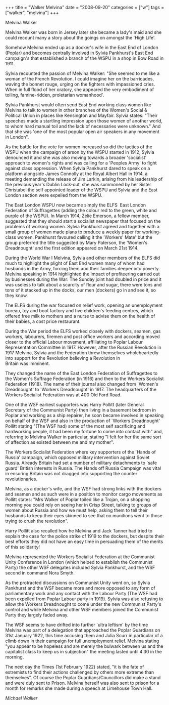 +++
title = "Walker Melvina"
date = "2008-09-20"
categories = ["w"]
tags = ["walker", "melvina"]
+++

Melvina Walker

Melvina Walker was born in Jersey later she became a lady's maid and she could recount many a story about the goings on amongst the 'High Life'.

Somehow Melvina ended up as a docker's wife in the East End of London (Poplar) and becomes centrally involved in Sylvia Pankhurst's East End campaign's that established a branch of the WSPU in a shop in Bow Road in 1911.

Sylvia recounted the passion of Melvina Walker: "She seemed to me like a woman of the French Revolution. I could imagine her on the barricades, waving the bonnet rouge, urging on the fighters with impassioned cries. When in full flood of her oratory, she appeared the very embodiment of toiling, famine-ridden, proletarian womanhood'.

Sylvia Pankhurst would often send East End working class women like Melvina to talk to women in other branches of the Women's Social & Political Union in places like Kensington and Mayfair. Sylvia states: "Their speeches made a startling impression upon those women of another world, to whom hard manual toil and the lack of necessaries were unknown." And that she was 'one of the most popular open air speakers in any movement in London". 

As the battle for the vote for women increased so did the tactics of the WSPU when the campaign of arson by the WSPU started in 1912, Sylvia denounced it and she was also moving towards a broader 'socialist' approach to women's rights and was calling for a 'Peoples Army' to fight against class oppression. When Sylvia Pankhurst dared to speak on a platform alongside James Connolly at the Royal Albert Hall in 1914, a meeting demanding the release of Jim Larkin, arising from his leadership of the previous year's Dublin Lock-out, she was summoned by her Sister Christabel the self appointed leader of the WSPU and Sylvia and the East London section were expelled from the WSPU.

The East London WSPU now became simply the ELFS  East London Federation of Suffragettes (adding the colour red to the green, white and purple of the WSPU). In March 1914, Zelie Emerson, a fellow member, suggested that they should start a socialist newspaper that focused on the problems of working women. Sylvia Pankhurst agreed and together with a small group of women made plans to produce a weekly paper for working-class women. Pankhurst favoured calling it the 'Workers' Mate' but the group preferred the title suggested by Mary Paterson, the 'Women's Dreadnought' and the first edition appeared on March 21st 1914.

During the World War I Melvina, Sylvia and other members of the ELFS did much to highlight the plight of East End women many of whom had husbands in the Army, forcing them and their families deeper into poverty. Melvina speaking in 1914 highlighted the impact of profiteering carried out by businesses during the War: The Sunday joint had doubled in price and it was useless to talk about a scarcity of flour and sugar, there were tons and tons of it stacked up in the docks, our men (dockers) go in and see it, so they know.

The ELFS during the war focused on relief work, opening an unemployment bureau, toy and boot factory and five children's feeding centres, which offered free milk to mothers and a nurse to advise them on the health of their babies, a cost price restaurant.

During the War period the ELFS worked closely with dockers, seamen, gas workers, labourers, firemen and post office workers and according moved closer to the official Labour movement, affiliating to Poplar Labour Representation Committee in 1917. However, after the Russian Revolution in 1917 Melvina, Sylvia and the Federation threw themselves wholeheartedly into support for the Revolution believing a Revolution in  
Britain was imminent.

They changed the name of the East London Federation of Suffragettes to the Women's Suffrage Federation (in 1916) and then to the Workers Socialist Federation (1918). The name of their journal also changed from \`Women's Dreadnought' to 'Workers Dreadnought' in 1917. The headquarters of the Workers Socialist Federation was at 400 Old Ford Road.

One of the WSF earliest supporters was Harry Pollitt (later General Secretary of the Communist Party) then living in a basement bedroom in Poplar and working as a ship repairer, he soon became involved in speaking on behalf of the WSF and also in the production of \`Workers Dreadnought' Pollitt stating "(The WSF had) some of the most self sacrificing and hardworking people, it had been my fortune to come into contact with" and, referring to Melvina Walker in particular, stating "I felt for her the same sort of affection as existed between me and my mother".

The Workers Socialist Federation where key supporters of the \`Hands of Russia' campaign, which opposed military intervention against Soviet Russia. Already Britain had set a number of military detachments to \`safe guard' British interests in Russia. The Hands off Russia Campaign was vital in ensuring Britain was not dragged into supporting the counter revolutionaries.

Melvina, as a docker's wife, and the WSF had strong links with the dockers and seamen and as such were in a position to monitor cargo movements as Pollitt states: "Mrs Walker of Poplar toiled like a Trojan, on a shopping morning you could rely on seeing her in Crisp Street, talking to groups of women about Russia and how we must help, asking them to tell their husbands to keep their eyes skinned to see that no munitions went to those trying to crush the revolution".

Harry Pollitt also recalled how he Melvina and Jack Tanner had tried to explain the case for the police strike of 1919 to the dockers, but despite their best efforts they did not have an easy time in persuading them of the merits of this solidarity!

Melvina represented the Workers Socialist Federation at the Communist Unity Conference in London (which helped to establish the Communist Party) the other WSF delegates included Sylvia Pankhurst, and the WSF second in command Nora Smyth.

As the protracted discussions on Communist Unity went on, so Sylvia Pankhurst and the WSF became more and more opposed to any form of parliamentary work and any contact with the Labour Party (The WSF had been expelled from Poplar Labour party in 1919). Sylvia was also refusing to allow the Workers Dreadnought to come under the new Communist Party's control and while Melvina and other WSF members joined the Communist Party they largely faded away.

The WSF seems to have drifted into further \`ultra leftism' by the time Melvina was part of a delegation that approached the Poplar Guardians on 31st January 1922, this time accusing them and Julia Scurr in particular of a climb down in their campaign for full unemployment relief. Melvina stating "you appear to be hopeless and are merely the bulwark between us and the capitalist class to keep us in subjection" the meeting lasted until 4.30 in the morning.

The next day the Times (1st February 1922) stated, "it is the fate of extremists to find their actions challenged by others more extreme than themselves". Of course the Poplar Guardians/Councillors did make a stand and were duly sent to Prison. Melvina herself was also sent to prison for a month for remarks she made during a speech at Limehouse Town Hall.

_Michael Walker_
